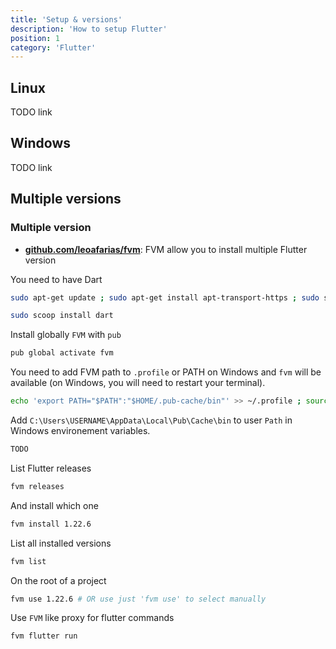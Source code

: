 ```yaml
---
title: 'Setup & versions'
description: 'How to setup Flutter'
position: 1
category: 'Flutter'
---
```


## Linux

TODO link

## Windows

TODO link

## Multiple versions

### Multiple version

- [**github.com/leoafarias/fvm**](https://github.com/leoafarias/fvm): FVM allow you to install multiple Flutter version

You need to have Dart

<code-group>
  <code-block label="Linux" active>

  ```bash
  sudo apt-get update ; sudo apt-get install apt-transport-https ; sudo sh -c 'wget -qO- https://dl-ssl.google.com/linux/linux_signing_key.pub | apt-key add -' ; sudo sh -c 'wget -qO- https://storage.googleapis.com/download.dartlang.org/linux/debian/dart_stable.list > /etc/apt/sources.list.d/dart_stable.list' ; sudo apt-get update ; sudo apt-get install dart ; echo 'export PATH="$PATH:/usr/lib/dart/bin"' >> ~/.profile ; source ~/.profile
  ```

  </code-block>
  <code-block label="Windows">

  ```bash
  sudo scoop install dart
  ```

  </code-block>
</code-group>

Install globally `FVM` with `pub`

```bash
pub global activate fvm
```

You need to add FVM path to `.profile` or PATH on Windows and `fvm` will be available (on Windows, you will need to restart your terminal).

<code-group>
  <code-block label="Linux" active>

  ```bash
  echo 'export PATH="$PATH":"$HOME/.pub-cache/bin"' >> ~/.profile ; source ~/.profile
  ```

  </code-block>
  <code-block label="Windows">

  Add `C:\Users\USERNAME\AppData\Local\Pub\Cache\bin` to user `Path` in Windows environement variables.

  ```bash
  TODO
  ```

  </code-block>
</code-group>

List Flutter releases

```bash
fvm releases
```

And install which one

```bash
fvm install 1.22.6
```

List all installed versions

```bash
fvm list
```

On the root of a project

```bash
fvm use 1.22.6 # OR use just 'fvm use' to select manually
```

Use `FVM` like proxy for flutter commands

```bash
fvm flutter run
```
